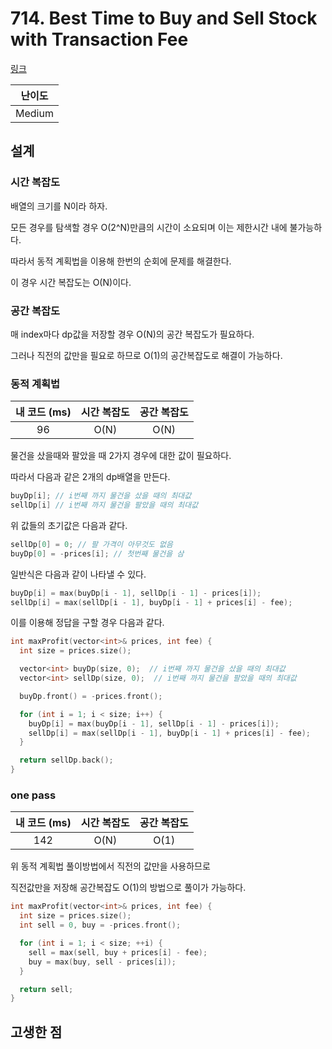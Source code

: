 # 714. Best Time to Buy and Sell Stock with Transaction Fee

[링크](https://leetcode.com/problems/best-time-to-buy-and-sell-stock-with-transaction-fee/)

| 난이도 |
| :----: |
| Medium |

## 설계

### 시간 복잡도

배열의 크기를 N이라 하자.

모든 경우를 탐색할 경우 O(2^N)만큼의 시간이 소요되며 이는 제한시간 내에 불가능하다.

따라서 동적 계획법을 이용해 한번의 순회에 문제를 해결한다.

이 경우 시간 복잡도는 O(N)이다.

### 공간 복잡도

매 index마다 dp값을 저장할 경우 O(N)의 공간 복잡도가 필요하다.

그러나 직전의 값만을 필요로 하므로 O(1)의 공간복잡도로 해결이 가능하다.

### 동적 계획법

| 내 코드 (ms) | 시간 복잡도 | 공간 복잡도 |
| :----------: | :---------: | :---------: |
|      96      |    O(N)     |    O(N)     |

물건을 샀을때와 팔았을 때 2가지 경우에 대한 값이 필요하다.

따라서 다음과 같은 2개의 dp배열을 만든다.

```cpp
buyDp[i]; // i번째 까지 물건을 샀을 때의 최대값
sellDp[i] // i번째 까지 물건을 팔았을 때의 최대값
```

위 값들의 초기값은 다음과 같다.

```cpp
sellDp[0] = 0; // 팔 가격이 아무것도 없음
buyDp[0] = -prices[i]; // 첫번째 물건을 삼
```

일반식은 다음과 같이 나타낼 수 있다.

```cpp
buyDp[i] = max(buyDp[i - 1], sellDp[i - 1] - prices[i]);
sellDp[i] = max(sellDp[i - 1], buyDp[i - 1] + prices[i] - fee);
```

이를 이용해 정답을 구할 경우 다음과 같다.

```cpp
int maxProfit(vector<int>& prices, int fee) {
  int size = prices.size();

  vector<int> buyDp(size, 0);  // i번째 까지 물건을 샀을 때의 최대값
  vector<int> sellDp(size, 0);  // i번째 까지 물건을 팔았을 때의 최대값

  buyDp.front() = -prices.front();

  for (int i = 1; i < size; i++) {
    buyDp[i] = max(buyDp[i - 1], sellDp[i - 1] - prices[i]);
    sellDp[i] = max(sellDp[i - 1], buyDp[i - 1] + prices[i] - fee);
  }

  return sellDp.back();
}
```

### one pass

| 내 코드 (ms) | 시간 복잡도 | 공간 복잡도 |
| :----------: | :---------: | :---------: |
|     142      |    O(N)     |    O(1)     |

위 동적 계획법 풀이방법에서 직전의 값만을 사용하므로

직전값만을 저장해 공간복잡도 O(1)의 방법으로 풀이가 가능하다.

```cpp
int maxProfit(vector<int>& prices, int fee) {
  int size = prices.size();
  int sell = 0, buy = -prices.front();

  for (int i = 1; i < size; ++i) {
    sell = max(sell, buy + prices[i] - fee);
    buy = max(buy, sell - prices[i]);
  }

  return sell;
}
```

## 고생한 점
